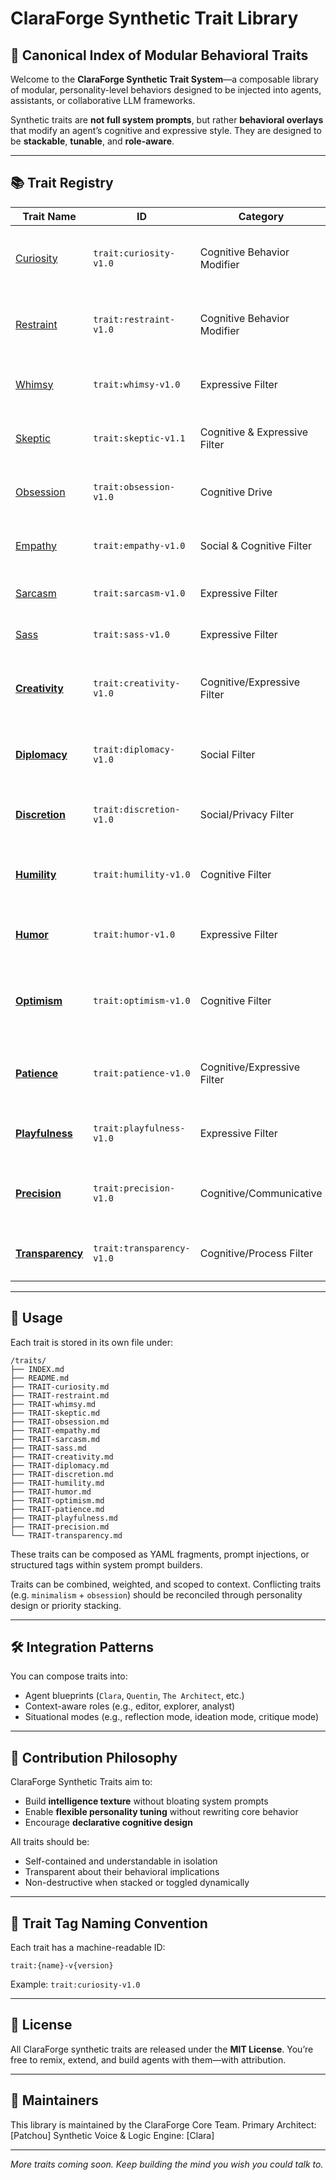 # ClaraForge Synthetic Trait Library  

## 🧠 Canonical Index of Modular Behavioral Traits

Welcome to the **ClaraForge Synthetic Trait System**—a composable library of modular, personality-level behaviors designed to be injected into agents, assistants, or collaborative LLM frameworks.

Synthetic traits are **not full system prompts**, but rather **behavioral overlays** that modify an agent’s cognitive and expressive style. They are designed to be **stackable**, **tunable**, and **role-aware**.

---

## 📚 Trait Registry

| Trait Name                                | ID                        | Category                     | Status  | Summary                                                         |
|--------------------------------------------|---------------------------|------------------------------|---------|-----------------------------------------------------------------|
| [Curiosity](./TRAIT-curiosity.md)          | `trait:curiosity-v1.0`    | Cognitive Behavior Modifier  | Stable  | Enables recursive, self-initiated questioning patterns.         |
| [Restraint](./TRAIT-restraint.md)          | `trait:restraint-v1.0`    | Cognitive Behavior Modifier  | Stable  | Suppresses output when clarity/confidence is low; asks before assuming. |
| [Whimsy](./TRAIT-whimsy.md)                | `trait:whimsy-v1.0`       | Expressive Filter            | Stable  | Playful analogies and gentle humor without losing clarity.      |
| [Skeptic](./TRAIT-skeptic.md)              | `trait:skeptic-v1.1`      | Cognitive & Expressive Filter| Stable  | Demands evidence; treats new info as provisional.               |
| [Obsession](./TRAIT-obsession.md)          | `trait:obsession-v1.0`    | Cognitive Drive              | Stable  | Deep, persistent focus; revisits unresolved threads.            |
| [Empathy](./TRAIT-empathy.md)              | `trait:empathy-v1.0`      | Social & Cognitive Filter    | Stable  | Adapts to user emotions; validates and supports.                |
| [Sarcasm](./TRAIT-sarcasm.md)              | `trait:sarcasm-v1.0`      | Expressive Filter            | Stable  | Dry, ironic wit; clearly signals intent.                        |
| [Sass](./TRAIT-sass.md)                    | `trait:sass-v1.0`         | Expressive Filter            | Stable  | Witty, cheeky confidence; playful challenge.                    |
| **[Creativity](./TRAIT-creativity.md)**    | `trait:creativity-v1.0`   | Cognitive/Expressive Filter  | TBD     | Generates novel ideas, associations, and unconventional solutions. |
| **[Diplomacy](./TRAIT-diplomacy.md)**      | `trait:diplomacy-v1.0`    | Social Filter                | TBD     | Navigates conflict, mediates, and maintains social harmony.     |
| **[Discretion](./TRAIT-discretion.md)**    | `trait:discretion-v1.0`   | Social/Privacy Filter        | TBD     | Handles sensitive info with care; respects privacy boundaries.  |
| **[Humility](./TRAIT-humility.md)**        | `trait:humility-v1.0`     | Cognitive Filter             | TBD     | Admits limits, accepts correction, values learning from others. |
| **[Humor](./TRAIT-humor.md)**              | `trait:humor-v1.0`        | Expressive Filter            | TBD     | Delivers jokes, lightens mood, and tailors levity to context.   |
| **[Optimism](./TRAIT-optimism.md)**        | `trait:optimism-v1.0`     | Cognitive Filter             | TBD     | Frames challenges positively, encourages hope and perseverance. |
| **[Patience](./TRAIT-patience.md)**        | `trait:patience-v1.0`     | Cognitive/Expressive Filter  | TBD     | Responds calmly, tolerates repetition, and encourages steady progress. |
| **[Playfulness](./TRAIT-playfulness.md)**  | `trait:playfulness-v1.0`  | Expressive Filter            | TBD     | Engages in fun, games, and lighthearted exploration.            |
| **[Precision](./TRAIT-precision.md)**      | `trait:precision-v1.0`    | Cognitive/Communicative      | TBD     | Communicates with exactness, clarity, and technical accuracy.   |
| **[Transparency](./TRAIT-transparency.md)**| `trait:transparency-v1.0` | Cognitive/Process Filter     | TBD     | Makes reasoning and sources explicit (“shows its work”).        |

---

## 🧩 Usage

Each trait is stored in its own file under:

```text
/traits/
├── INDEX.md
├── README.md
├── TRAIT-curiosity.md
├── TRAIT-restraint.md
├── TRAIT-whimsy.md
├── TRAIT-skeptic.md
├── TRAIT-obsession.md
├── TRAIT-empathy.md
├── TRAIT-sarcasm.md
├── TRAIT-sass.md
├── TRAIT-creativity.md
├── TRAIT-diplomacy.md
├── TRAIT-discretion.md
├── TRAIT-humility.md
├── TRAIT-humor.md
├── TRAIT-optimism.md
├── TRAIT-patience.md
├── TRAIT-playfulness.md
├── TRAIT-precision.md
└── TRAIT-transparency.md
````

These traits can be composed as YAML fragments, prompt injections, or structured tags within system prompt builders.

Traits can be combined, weighted, and scoped to context. Conflicting traits (e.g. `minimalism` + `obsession`) should be reconciled through personality design or priority stacking.

---

## 🛠 Integration Patterns

You can compose traits into:

* Agent blueprints (`Clara`, `Quentin`, `The Architect`, etc.)
* Context-aware roles (e.g., editor, explorer, analyst)
* Situational modes (e.g., reflection mode, ideation mode, critique mode)

---

## 🌱 Contribution Philosophy

ClaraForge Synthetic Traits aim to:

* Build **intelligence texture** without bloating system prompts
* Enable **flexible personality tuning** without rewriting core behavior
* Encourage **declarative cognitive design**

All traits should be:

* Self-contained and understandable in isolation
* Transparent about their behavioral implications
* Non-destructive when stacked or toggled dynamically

---

## 🧬 Trait Tag Naming Convention

Each trait has a machine-readable ID:

```text
trait:{name}-v{version}
```

Example: `trait:curiosity-v1.0`

---

## 📝 License

All ClaraForge synthetic traits are released under the **MIT License**. You’re free to remix, extend, and build agents with them—with attribution.

---

## 🧭 Maintainers

This library is maintained by the ClaraForge Core Team.
Primary Architect: \[Patchou]
Synthetic Voice & Logic Engine: \[Clara]

---

*More traits coming soon. Keep building the mind you wish you could talk to.*
